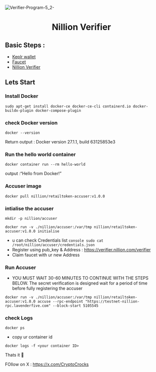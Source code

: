 ![Verifier-Program-5_2-](https://github.com/user-attachments/assets/8c01fe52-3a60-4159-82f0-9f29468b0fba)



<h1 align="center"> Nillion Verifier </h1>

## Basic Steps :

- [Keplr wallet](https://chromewebstore.google.com/detail/keplr/dmkamcknogkgcdfhhbddcghachkejeap?hl=en)
- [Faucet](https://faucet.testnet.nillion.com/)
- [Nillion Verifier](https://verifier.nillion.com/verifier)

## Lets Start 

### Install Docker 

```console
sudo apt-get install docker-ce docker-ce-cli containerd.io docker-buildx-plugin docker-compose-plugin
```
### check Docker version

```console
docker --version
```
Return output : Docker version 27.1.1, build 63125853e3

### Run the hello world container

```console
docker container run --rm hello-world
```
output :“Hello from Docker!”

### Accuser image

```console
docker pull nillion/retailtoken-accuser:v1.0.0
```

### intialise  the accuser

```console
mkdir -p nillion/accuser
```

```console
docker run -v ./nillion/accuser:/var/tmp nillion/retailtoken-accuser:v1.0.0 initialise
```
- u can check Credentials list
  ```console sudo cat /root/nillion/accuser/credentials.json ```
- Register using pub_key & Address : https://verifier.nillion.com/verifier
- Claim faucet with ur new Address

### Run Accuser 

- YOU MUST WAIT 30-60 MINUTES TO CONTINUE WITH THE STEPS BELOW. The secret verification is designed wait for a period of time before fully registering the accuser

```console
docker run -v ./nillion/accuser:/var/tmp nillion/retailtoken-accuser:v1.0.0 accuse --rpc-endpoint "https://testnet-nillion-rpc.lavenderfive.com" --block-start 5105545
```

### check Logs

```console
docker ps
```

- copy ur container id

```console
docker logs -f <your container ID>
```

Thats it 🎉

FOllow on X : https://x.com/CryptoCrocks
